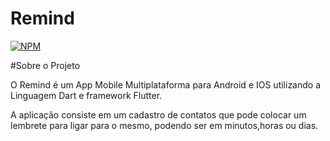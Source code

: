 # Remind
[![NPM](https://img.shields.io/npm/l/react)](https://github.com/IgoSilvari/Agenda_de_Lembretes/blob/main/LICENSE)

#Sobre o Projeto

O Remind é um App Mobile Multiplataforma para Android e IOS utilizando a Linguagem Dart e framework Flutter.

A aplicação consiste em um cadastro de contatos que pode colocar um lembrete para ligar para o mesmo, podendo ser em minutos,horas ou dias.


